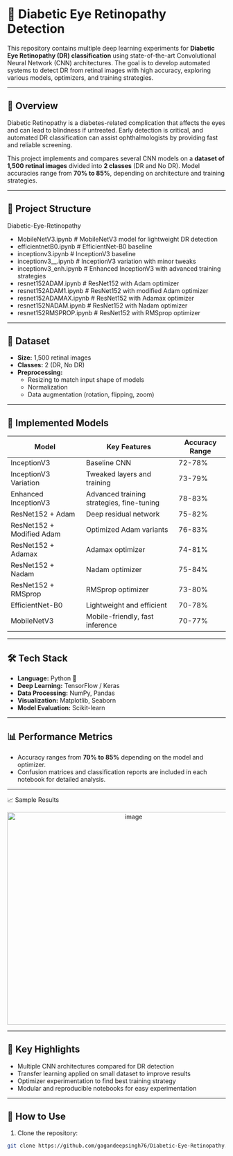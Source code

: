 # 🧠 Diabetic Eye Retinopathy Detection

This repository contains multiple deep learning experiments for **Diabetic Eye Retinopathy (DR) classification** using state-of-the-art Convolutional Neural Network (CNN) architectures. The goal is to develop automated systems to detect DR from retinal images with high accuracy, exploring various models, optimizers, and training strategies.

---

## 📌 Overview

Diabetic Retinopathy is a diabetes-related complication that affects the eyes and can lead to blindness if untreated. Early detection is critical, and automated DR classification can assist ophthalmologists by providing fast and reliable screening.

This project implements and compares several CNN models on a **dataset of 1,500 retinal images** divided into **2 classes** (DR and No DR). Model accuracies range from **70% to 85%**, depending on architecture and training strategies.

---

## 📂 Project Structure

Diabetic-Eye-Retinopathy

- MobileNetV3.ipynb # MobileNetV3 model for lightweight DR detection
- efficientnetB0.ipynb # EfficientNet-B0 baseline
- inceptionv3.ipynb # InceptionV3 baseline
- inceptionv3__.ipynb # InceptionV3 variation with minor tweaks
- inceptionv3_enh.ipynb # Enhanced InceptionV3 with advanced training strategies
- resnet152ADAM.ipynb # ResNet152 with Adam optimizer
- resnet152ADAM1.ipynb # ResNet152 with modified Adam optimizer
- resnet152ADAMAX.ipynb # ResNet152 with Adamax optimizer
- resnet152NADAM.ipynb # ResNet152 with Nadam optimizer
- resnet152RMSPROP.ipynb # ResNet152 with RMSprop optimizer


---

## 🧩 Dataset

- **Size:** 1,500 retinal images  
- **Classes:** 2 (DR, No DR)  
- **Preprocessing:**
  - Resizing to match input shape of models
  - Normalization
  - Data augmentation (rotation, flipping, zoom)  

---

## 📌 Implemented Models

| Model | Key Features | Accuracy Range |
|-------|--------------|----------------|
| InceptionV3 | Baseline CNN | 72-78% |
| InceptionV3 Variation | Tweaked layers and training | 73-79% |
| Enhanced InceptionV3 | Advanced training strategies, fine-tuning | 78-83% |
| ResNet152 + Adam | Deep residual network | 75-82% |
| ResNet152 + Modified Adam | Optimized Adam variants | 76-83% |
| ResNet152 + Adamax | Adamax optimizer | 74-81% |
| ResNet152 + Nadam | Nadam optimizer | 75-84% |
| ResNet152 + RMSprop | RMSprop optimizer | 73-80% |
| EfficientNet-B0 | Lightweight and efficient | 70-78% |
| MobileNetV3 | Mobile-friendly, fast inference | 70-77% |

---

## 🛠️ Tech Stack

- **Language:** Python 🐍  
- **Deep Learning:** TensorFlow / Keras  
- **Data Processing:** NumPy, Pandas  
- **Visualization:** Matplotlib, Seaborn  
- **Model Evaluation:** Scikit-learn  

---

## 📊 Performance Metrics

- Accuracy ranges from **70% to 85%** depending on the model and optimizer.
- Confusion matrices and classification reports are included in each notebook for detailed analysis.

---

📈 Sample Results

<p align="center">
  <img width="567" height="490" alt="image" src="https://github.com/user-attachments/assets/273f3958-9c07-4aed-afbb-efdaf9132db9" />
</p>


---

## 🚀 Key Highlights

- Multiple CNN architectures compared for DR detection  
- Transfer learning applied on small dataset to improve results  
- Optimizer experimentation to find best training strategy  
- Modular and reproducible notebooks for easy experimentation  

---

## 🔗 How to Use

1. Clone the repository:  
```bash
git clone https://github.com/gagandeepsingh76/Diabetic-Eye-Retinopathy.git




